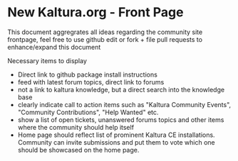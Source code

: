 # New Kaltura.org - Front Page

This document aggregrates all ideas regarding the community site frontpage, feel free to use github edit or fork + file pull requests to enhance/expand this document

Necessary items to display
- Direct link to github package install instructions
- feed with latest forum topics, direct link to forums
- not a link to kaltura knowledge, but a direct search into the knowledge base
- clearly indicate call to action items such as "Kaltura Community Events", "Community Contributions", "Help Wanted" etc.
- show a list of open tickets, unanswered forums topics and other items where the community should help itself
- Home page should reflect list of prominent Kaltura CE installations. Community can invite submissions and put them to vote which one should be showcased on the home page.  
